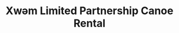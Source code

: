 ---
title: "Xwəm Limited Partnership Canoe Rental"
url: /pitt-meadows/xw-m-limited-partnership-canoe-rental/
shop: Mieten
---
